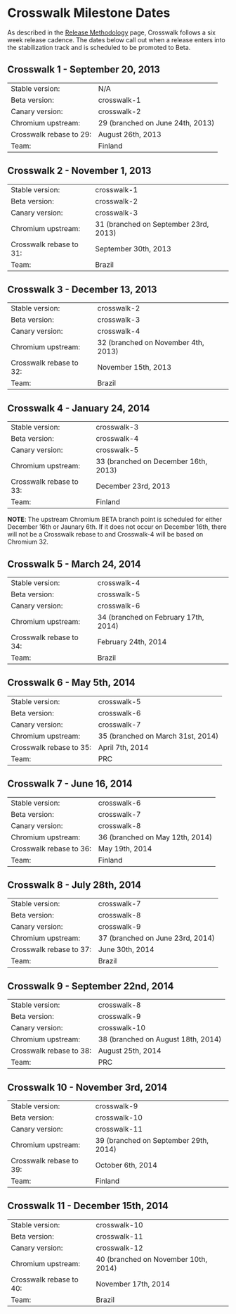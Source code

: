 # Crosswalk Milestone Dates

As described in the [Release Methodology](#wiki/release-methodology) 
page, Crosswalk follows a six week release cadence. The dates below call out when a release enters into the stabilization track and is scheduled to be promoted to Beta.

## Crosswalk 1 - September 20, 2013
<div class='release'><table>
<tr><td>Stable version:</td><td>N/A</td></tr>
<tr><td>Beta version:</td><td>crosswalk-1</td></tr>
<tr><td>Canary version:</td><td>crosswalk-2</td></tr>
<tr><td>Chromium upstream:</td><td>29 (branched on June 24th, 2013)</td></tr>
<tr><td>Crosswalk rebase to 29:</td><td>August 26th, 2013</td></tr>
<tr><td>Team:</td><td>Finland</td></tr>
</table></div>

## Crosswalk 2 - November 1, 2013
<div class='release'><table>
<tr><td>Stable version:</td><td>crosswalk-1</td></tr>
<tr><td>Beta version:</td><td>crosswalk-2</td></tr>
<tr><td>Canary version:</td><td>crosswalk-3</td></tr>
<tr><td>Chromium upstream:</td><td>31 (branched on September 23rd, 2013)</td></tr>
<tr><td>Crosswalk rebase to 31:</td><td>September 30th, 2013</td></tr>
<tr><td>Team:</td><td>Brazil</td></tr>
</table></div>

## Crosswalk 3 - December 13, 2013
<div class='release'><table>
<tr><td>Stable version:</td><td>crosswalk-2</td></tr>
<tr><td>Beta version:</td><td>crosswalk-3</td></tr>
<tr><td>Canary version:</td><td>crosswalk-4</td></tr>
<tr><td>Chromium upstream:</td><td>32 (branched on November 4th, 2013)</td></tr>
<tr><td>Crosswalk rebase to 32:</td><td>November 15th, 2013</td></tr>
<tr><td>Team:</td><td>Brazil</td></tr>
</table></div>

## Crosswalk 4 - January 24, 2014
<div class='release'><table>
<tr><td>Stable version:</td><td>crosswalk-3</td></tr>
<tr><td>Beta version:</td><td>crosswalk-4</td></tr>
<tr><td>Canary version:</td><td>crosswalk-5</td></tr>
<tr><td>Chromium upstream:</td><td>33 (branched on December 16th, 2013)</td></tr>
<tr><td>Crosswalk rebase to 33:</td><td>December 23rd, 2013</td></tr>
<tr><td>Team:</td><td>Finland</td></tr>
</table></div>

**NOTE**: The upstream Chromium BETA branch point is scheduled for either December 16th or Jaunary 6th. If it does not occur on December 16th, there will not be a Crosswalk rebase to and Crosswalk-4 will be based on Chromium 32.


## Crosswalk 5 - March 24, 2014
<div class='release'><table>
<tr><td>Stable version:</td><td>crosswalk-4</td></tr>
<tr><td>Beta version:</td><td>crosswalk-5</td></tr>
<tr><td>Canary version:</td><td>crosswalk-6</td></tr>
<tr><td>Chromium upstream:</td><td>34 (branched on February 17th, 2014)</td></tr>
<tr><td>Crosswalk rebase to 34:</td><td>February 24th, 2014</td></tr>
<tr><td>Team:</td><td>Brazil</td></tr>
</table></div>

## Crosswalk 6 - May 5th, 2014
<div class='release'><table>
<tr><td>Stable version:</td><td>crosswalk-5</td></tr>
<tr><td>Beta version:</td><td>crosswalk-6</td></tr>
<tr><td>Canary version:</td><td>crosswalk-7</td></tr>
<tr><td>Chromium upstream:</td><td>35 (branched on March 31st, 2014)</td></tr>
<tr><td>Crosswalk rebase to 35:</td><td>April 7th, 2014</td></tr>
<tr><td>Team:</td><td>PRC</td></tr>
</table></div>

## Crosswalk 7 - June 16, 2014
<div class='release'><table>
<tr><td>Stable version:</td><td>crosswalk-6</td></tr>
<tr><td>Beta version:</td><td>crosswalk-7</td></tr>
<tr><td>Canary version:</td><td>crosswalk-8</td></tr>
<tr><td>Chromium upstream:</td><td>36 (branched on May 12th, 2014)</td></tr>
<tr><td>Crosswalk rebase to 36:</td><td>May 19th, 2014</td></tr>
<tr><td>Team:</td><td>Finland</td></tr>
</table></div>

## Crosswalk 8 - July 28th, 2014
<div class='release'><table>
<tr><td>Stable version:</td><td>crosswalk-7</td></tr>
<tr><td>Beta version:</td><td>crosswalk-8</td></tr>
<tr><td>Canary version:</td><td>crosswalk-9</td></tr>
<tr><td>Chromium upstream:</td><td>37 (branched on June 23rd, 2014)</td></tr>
<tr><td>Crosswalk rebase to 37:</td><td>June 30th, 2014</td></tr>
<tr><td>Team:</td><td>Brazil</td></tr>
</table></div>

## Crosswalk 9 - September 22nd, 2014
<div class='release'><table>
<tr><td>Stable version:</td><td>crosswalk-8</td></tr>
<tr><td>Beta version:</td><td>crosswalk-9</td></tr>
<tr><td>Canary version:</td><td>crosswalk-10</td></tr>
<tr><td>Chromium upstream:</td><td>38 (branched on August 18th, 2014)</td></tr>
<tr><td>Crosswalk rebase to 38:</td><td>August 25th, 2014</td></tr>
<tr><td>Team:</td><td>PRC</td></tr>
</table></div>

## Crosswalk 10 - November 3rd, 2014
<div class='release'><table>
<tr><td>Stable version:</td><td>crosswalk-9</td></tr>
<tr><td>Beta version:</td><td>crosswalk-10</td></tr>
<tr><td>Canary version:</td><td>crosswalk-11</td></tr>
<tr><td>Chromium upstream:</td><td>39 (branched on September 29th, 2014)</td></tr>
<tr><td>Crosswalk rebase to 39:</td><td>October 6th, 2014</td></tr>
<tr><td>Team:</td><td>Finland</td></tr>
</table></div>

## Crosswalk 11 - December 15th, 2014
<div class='release'><table>
<tr><td>Stable version:</td><td>crosswalk-10</td></tr>
<tr><td>Beta version:</td><td>crosswalk-11</td></tr>
<tr><td>Canary version:</td><td>crosswalk-12</td></tr>
<tr><td>Chromium upstream:</td><td>40 (branched on November 10th, 2014)</td></tr>
<tr><td>Crosswalk rebase to 40:</td><td>November 17th, 2014</td></tr>
<tr><td>Team:</td><td>Brazil</td></tr>
</table></div>
